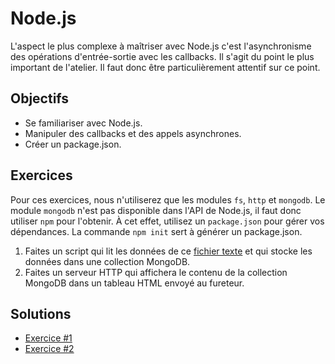 Node.js
=======

L'aspect le plus complexe à maîtriser avec Node.js c'est l'asynchronisme des
opérations d'entrée-sortie avec les callbacks. Il s'agit du point le plus
important de l'atelier. Il faut donc être particulièrement attentif sur ce
point.

Objectifs
---------

* Se familiariser avec Node.js.
* Manipuler des callbacks et des appels asynchrones.
* Créer un package.json.

Exercices
---------

Pour ces exercices, nous n'utiliserez que les modules `fs`, `http` et `mongodb`.
Le module `mongodb` n'est pas disponible dans l'API de Node.js, il faut donc
utiliser `npm` pour l'obtenir. À cet effet, utilisez un `package.json` pour
gérer vos dépendances. La commande `npm init` sert à générer un package.json.

1. Faites un script qui lit les données de ce [fichier texte](fichiertexte.txt) et qui stocke
   les données dans une collection MongoDB.
2. Faites un serveur HTTP qui affichera le contenu de la collection MongoDB dans
   un tableau HTML envoyé au fureteur.

Solutions
---------

* [Exercice #1](Solution1.js)
* [Exercice #2](Solution2.js)
